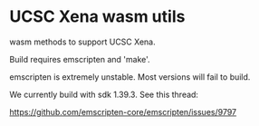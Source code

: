 # UCSC Xena wasm utils

wasm methods to support UCSC Xena.

Build requires emscripten and 'make'.

emscripten is extremely unstable. Most versions will fail to build.

We currently build with sdk 1.39.3. See this thread:

https://github.com/emscripten-core/emscripten/issues/9797
